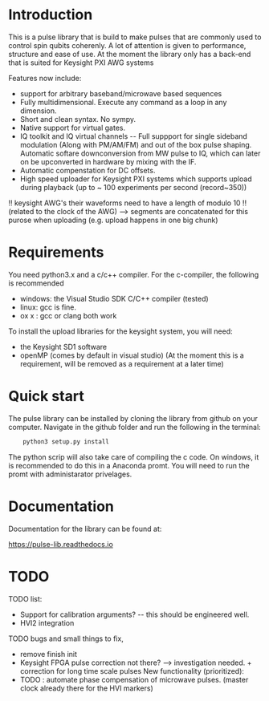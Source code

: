 # Introduction

This is a pulse library that is build to make pulses that are commonly used to control spin qubits coherenly. A lot of attention is given to performance, structure and ease of use. At the moment the library only has a back-end that is suited for Keysight PXI AWG systems

Features now include:
* support for arbitrary baseband/microwave based sequences
* Fully multidimensional. Execute any command as a loop in any dimension.
* Short and clean syntax. No sympy.
* Native support for virtual gates.
* IQ toolkit and IQ virtual channels -- Full suppport for single sideband modulation (Along with PM/AM/FM) and out of the box pulse shaping. Automatic softare downconversion from MW pulse to IQ, which can later on be upconverted in hardware by mixing with the IF.
* Automatic compenstation for DC offsets.
* High speed uploader for Keysight PXI systems which supports upload during playback (up to ~ 100 experiments per second (record~350))

!! keysight AWG's their waveforms need to have a length of modulo 10 !! (related to the clock of the AWG)
--> segments are concatenated for this purose when uploading (e.g. upload happens in one big chunk)

# Requirements
You need python3.x and a c/c++ compiler. For the c-compiler, the following is recommended
* windows: the Visual Studio SDK C/C++ compiler (tested)
* linux: gcc is fine.
* ox x : gcc or clang both work

To install the upload libraries for the keysight system, you will need:
* the Keysight SD1 software
* openMP (comes by default in visual studio)
(At the moment this is a requirement, will be removed as a requirement at a later time)

# Quick start
The pulse library can be installed by cloning the library from github on your computer.
Navigate in the github folder and run the following in the terminal:
```bash
	python3 setup.py install
```
The python scrip will also take care of compiling the c code. On windows, it is recommended to do this in a Anaconda promt. You will need to run the promt with administarator privelages.

# Documentation
Documentation for the library can be found at:

https://pulse-lib.readthedocs.io

# TODO
TODO list:
* Support for calibration arguments? -- this should be engineered well.
* HVI2 integration

TODO bugs and small things to fix,
* remove finish init
* Keysight FPGA pulse correction not there? --> investigation needed. + correction for long time scale pulses
New functionality (prioritized):
* TODO : automate phase compensation of microwave pulses. (master clock already there for the HVI markers)

